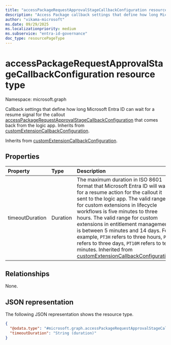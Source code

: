 ```yaml
---
title: "accessPackageRequestApprovalStageCallbackConfiguration resource type"
description: "Access Package callback settings that define how long Microsoft Entra ID can wait for a resume signal for the callout that it made to the logic app."
author: "vikama-microsoft"
ms.date: 09/29/2025
ms.localizationpriority: medium
ms.subservice: "entra-id-governance"
doc_type: resourcePageType
---
```


# accessPackageRequestApprovalStageCallbackConfiguration resource type

Namespace: microsoft.graph

Callback settings that define how long Microsoft Entra ID can wait for a resume signal for the callout [accessPackageRequestApprovalStageCallbackConfiguration](../resources/accesspackagerequestapprovalstagecallbackconfiguration.md) that comes back from the logic app. Inherits from [customExtensionCallbackConfiguration](../resources/customextensioncallbackconfiguration.md).


Inherits from [customExtensionCallbackConfiguration](../resources/customextensioncallbackconfiguration.md).


## Properties
|Property|Type|Description|
|:---|:---|:---|
|timeoutDuration|Duration|The maximum duration in ISO 8601 format that Microsoft Entra ID will wait for a resume action for the callout it sent to the logic app. The valid range for custom extensions in lifecycle workflows is five minutes to three hours. The valid range for custom extensions in entitlement management is between 5 minutes and 14 days. For example, `PT3H` refers to three hours, `P3D` refers to three days, `PT10M` refers to ten minutes. Inherited from [customExtensionCallbackConfiguration](../resources/customextensioncallbackconfiguration.md).|

## Relationships
None.

## JSON representation
The following JSON representation shows the resource type.
<!-- {
  "blockType": "resource",
  "@odata.type": "microsoft.graph.accessPackageRequestApprovalStageCallbackConfiguration"
}
-->
``` json
{
  "@odata.type": "#microsoft.graph.accessPackageRequestApprovalStageCallbackConfiguration",
  "timeoutDuration": "String (duration)"
}
```

